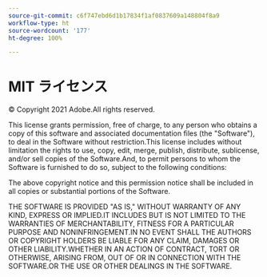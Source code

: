 ```yaml
---
source-git-commit: c6f747ebd6d1b17834f1af0837609a148804f8a9
workflow-type: ht
source-wordcount: '177'
ht-degree: 100%

---
```

# MIT ライセンス

© Copyright 2021 Adobe.All rights reserved.

This license grants permission, free of charge, to any person who obtains a copy of this software and associated documentation files (the &quot;Software&quot;), to deal in the Software without restriction.This license includes without limitation the rights to use, copy, edit, merge, publish, distribute, sublicense, and/or sell copies of the Software.And, to permit persons to whom the Software is furnished to do so, subject to the following conditions:

The above copyright notice and this permission notice shall be included in all copies or substantial portions of the Software.

THE SOFTWARE IS PROVIDED &quot;AS IS,&quot; WITHOUT WARRANTY OF ANY KIND, EXPRESS OR IMPLIED.IT INCLUDES BUT IS NOT LIMITED TO THE WARRANTIES OF MERCHANTABILITY, FITNESS FOR A PARTICULAR PURPOSE AND NONINFRINGEMENT.IN NO EVENT SHALL THE AUTHORS OR COPYRIGHT HOLDERS BE LIABLE FOR ANY CLAIM, DAMAGES OR OTHER LIABILITY.WHETHER IN AN ACTION OF CONTRACT, TORT OR OTHERWISE, ARISING FROM, OUT OF OR IN CONNECTION WITH THE SOFTWARE.OR THE USE OR OTHER DEALINGS IN THE SOFTWARE.
